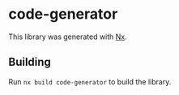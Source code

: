 # code-generator

This library was generated with [Nx](https://nx.dev).

## Building

Run `nx build code-generator` to build the library.
